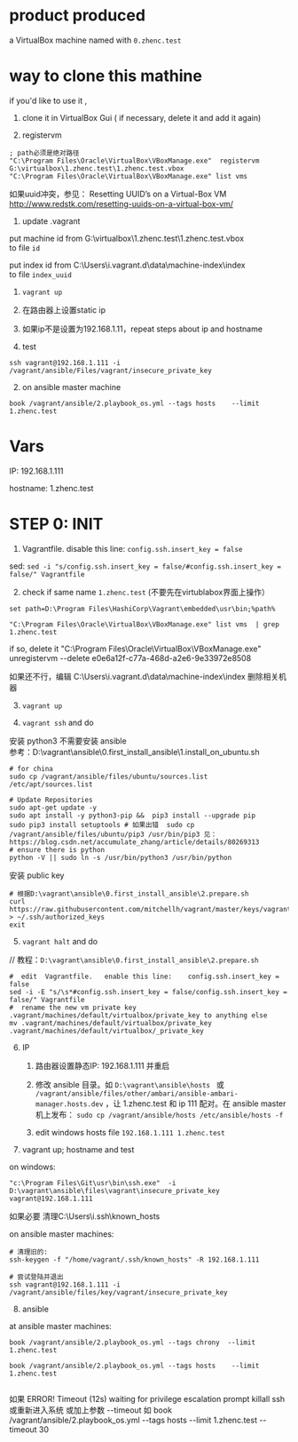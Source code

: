 # product produced

a VirtualBox machine named with  `0.zhenc.test`

# way to clone this mathine

if you'd like to use it , 

1. clone it in VirtualBox Gui ( if necessary, delete it  and add it again)

1.  registervm
```
; path必须是绝对路径
"C:\Program Files\Oracle\VirtualBox\VBoxManage.exe"  registervm G:\virtualbox\1.zhenc.test\1.zhenc.test.vbox
"C:\Program Files\Oracle\VirtualBox\VBoxManage.exe" list vms
```

如果uuid冲突，参见： Resetting UUID’s on a Virtual-Box VM  
http://www.redstk.com/resetting-uuids-on-a-virtual-box-vm/

1. update .vagrant

put machine id from G:\virtualbox\1.zhenc.test\1.zhenc.test.vbox   
to file `id`

put index id from C:\Users\i\.vagrant.d\data\machine-index\index   
to file `index_uuid`

1. `vagrant up`

1. 在路由器上设置static ip

1. 如果ip不是设置为192.168.1.11，repeat steps about ip and hostname 

1. test 

```
ssh vagrant@192.168.1.111 -i /vagrant/ansible/Files/vagrant/insecure_private_key
```

2. on ansible master machine 
```
book /vagrant/ansible/2.playbook_os.yml --tags hosts    --limit 1.zhenc.test
```


# Vars

IP: 192.168.1.111

hostname: 1.zhenc.test



# STEP 0: INIT 

1. Vagrantfile. disable this line:   `config.ssh.insert_key = false`

sed: `sed -i "s/config.ssh.insert_key = false/#config.ssh.insert_key = false/" Vagrantfile`

2. check if same name `1.zhenc.test` (不要先在virtublabox界面上操作）
```
set path=D:\Program Files\HashiCorp\Vagrant\embedded\usr\bin;%path%

"C:\Program Files\Oracle\VirtualBox\VBoxManage.exe" list vms  | grep 1.zhenc.test
```
if so, delete it
"C:\Program Files\Oracle\VirtualBox\VBoxManage.exe" unregistervm --delete    e0e6a12f-c77a-468d-a2e6-9e33972e8508 

如果还不行，编辑 C:\Users\i\.vagrant.d\data\machine-index\index 删除相关机器

3. `vagrant up`

4. `vagrant ssh` and do

安装 python3 不需要安装 ansible   
参考：D:\vagrant\ansible\0.first_install_ansible\1.install_on_ubuntu.sh
```
# for china
sudo cp /vagrant/ansible/files/ubuntu/sources.list /etc/apt/sources.list

# Update Repositories
sudo apt-get update -y
sudo apt install -y python3-pip &&  pip3 install --upgrade pip 
sudo pip3 install setuptools # 如果出错  sudo cp /vagrant/ansible/files/ubuntu/pip3 /usr/bin/pip3 见：https://blog.csdn.net/accumulate_zhang/article/details/80269313
# ensure there is python
python -V || sudo ln -s /usr/bin/python3 /usr/bin/python

```

安装 public key 
```    
# 根据D:\vagrant\ansible\0.first_install_ansible\2.prepare.sh  
curl https://raw.githubusercontent.com/mitchellh/vagrant/master/keys/vagrant.pub > ~/.ssh/authorized_keys 
exit
```

5.  `vagrant halt` and do

// 教程：`D:\vagrant\ansible\0.first_install_ansible\2.prepare.sh  `  

```
#  edit  Vagrantfile.   enable this line:    config.ssh.insert_key = false   
sed -i -E "s/\s*#config.ssh.insert_key = false/config.ssh.insert_key = false/" Vagrantfile
#  rename the new vm private key .vagrant/machines/default/virtualbox/private_key to anything else
mv .vagrant/machines/default/virtualbox/private_key .vagrant/machines/default/virtualbox/_private_key
```



6. IP

    1. 路由器设置静态IP: 192.168.1.111 并重启

    2. 修改 ansible 目录。如 `D:\vagrant\ansible\hosts ` 或 `/vagrant/ansible/files/other/ambari/ansible-ambari-manager.hosts.dev` ，让 1.zhenc.test 和 ip 111 配对。在 ansible master 机上发布：
`sudo cp /vagrant/ansible/hosts /etc/ansible/hosts -f`

    3. edit windows hosts file `192.168.1.111 1.zhenc.test `

7. vagrant up; hostname and  test

on windows:  
```
"c:\Program Files\Git\usr\bin\ssh.exe"  -i D:\vagrant\ansible\files\vagrant\insecure_private_key vagrant@192.168.1.111
```
如果必要 清理C:\Users\i\.ssh\known_hosts

on ansible master machines:  
```
# 清理旧的: 
ssh-keygen -f "/home/vagrant/.ssh/known_hosts" -R 192.168.1.111

# 尝试登陆并退出
ssh vagrant@192.168.1.111 -i /vagrant/ansible/files/key/vagrant/insecure_private_key

```

8. ansible  

at ansible master machines:
```
book /vagrant/ansible/2.playbook_os.yml --tags chrony  --limit 1.zhenc.test 

book /vagrant/ansible/2.playbook_os.yml --tags hosts    --limit 1.zhenc.test


```

如果 ERROR! Timeout (12s) waiting for privilege escalation prompt
killall ssh 
或重新进入系统
或加上参数 --timeout 如  book /vagrant/ansible/2.playbook_os.yml --tags hosts    --limit 1.zhenc.test --timeout 30